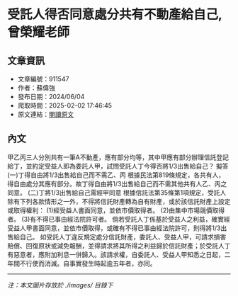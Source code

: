 # 受託人得否同意處分共有不動產給自己,曾榮耀老師

## 文章資訊
- 文章編號：911547
- 作者：蘇偉強
- 發布日期：2024/06/04
- 爬取時間：2025-02-02 17:46:45
- 原文連結：[閱讀原文](https://real-estate.get.com.tw/Columns/detail.aspx?no=911547)

## 內文
甲乙丙三人分別共有一筆A不動產，應有部分均等，其中甲應有部分辦理信託登記給丁，並約定受益人即為委託人甲，試問受託人丁今得否將1/3出售給自己？
擬答
(一)丁得自由將1/3出售給自己而不需乙、丙
根據民法第819條規定，各共有人，得自由處分其應有部分。故丁得自由將1/3出售給自己而不需其他共有人乙、丙之同意。
(二)丁將1/3出售給自己需經甲同意
根據信託法第35條第1項規定，受託人除有下列各款情形之一外，不得將信託財產轉為自有財產，或於該信託財產上設定或取得權利：
(1)經受益人書面同意，並依市價取得者。
(2)由集中市場競價取得者。
(3)有不得已事由經法院許可者。
倘若受託人丁係基於受益人之利益，確實經受益人甲書面同意，並依市價取得，或確有不得已事由經法院許可，則得將1/3出售給自己。
如受託人丁違反規定處分信託財產，委託人、受益人甲，可請求損害賠償、回復原狀或減免報酬，並得請求將其所得之利益歸於信託財產；於受託人丁有惡意者，應附加利息一併歸入。該請求權，自委託人、受益人甲知悉之日起，二年間不行使而消滅。自事實發生時起逾五年者，亦同。

---
*注：本文圖片存放於 ./images/ 目錄下*
